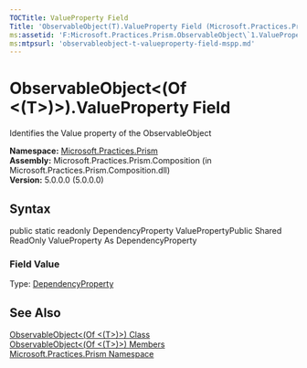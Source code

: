```yaml
---
TOCTitle: ValueProperty Field
Title: 'ObservableObject(T).ValueProperty Field (Microsoft.Practices.Prism)'
ms:assetid: 'F:Microsoft.Practices.Prism.ObservableObject\`1.ValueProperty'
ms:mtpsurl: 'observableobject-t-valueproperty-field-mspp.md'
---
```


# ObservableObject&lt;(Of &lt;(T&gt;)&gt;).ValueProperty Field

Identifies the Value property of the ObservableObject

**Namespace:** [Microsoft.Practices.Prism](https://msdn.microsoft.com/library/microsoft.practices.prism)
**Assembly:** Microsoft.Practices.Prism.Composition (in Microsoft.Practices.Prism.Composition.dll)  
**Version:** 5.0.0.0 (5.0.0.0)

## Syntax
public static readonly DependencyProperty ValuePropertyPublic Shared ReadOnly ValueProperty As DependencyProperty
### Field Value

Type: [DependencyProperty](http://msdn.microsoft.com/en-us/library/ms589318)

## See Also
[ObservableObject&lt;(Of &lt;(T&gt;)&gt;) Class](https://msdn.microsoft.com/library/microsoft.practices.prism.observableobject%601)  
[ObservableObject&lt;(Of &lt;(T&gt;)&gt;) Members](https://msdn.microsoft.com/allmembers.t:microsoft.practices.prism.observableobject%601)  
[Microsoft.Practices.Prism Namespace](https://msdn.microsoft.com/library/microsoft.practices.prism)  